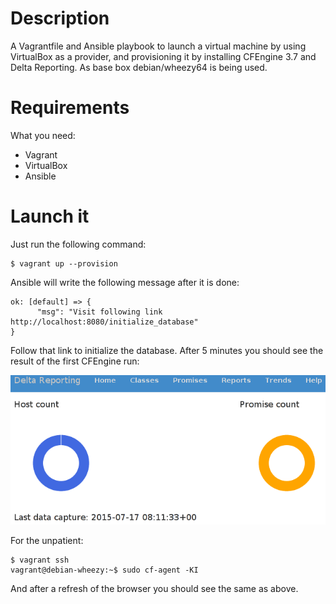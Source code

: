 # Description

A Vagrantfile and Ansible playbook to launch a virtual machine by using
VirtualBox as a provider, and provisioning it by installing CFEngine 3.7
and Delta Reporting.
As base box debian/wheezy64 is being used.

# Requirements

What you need:

* Vagrant
* VirtualBox
* Ansible

# Launch it

Just run the following command:

```
$ vagrant up --provision
```

Ansible will write the following message after it is done:

```
ok: [default] => {
      "msg": "Visit following link http://localhost:8080/initialize_database"
}
```

Follow that link to initialize the database. After 5 minutes you should
see the result of the first CFEngine run:

![DeltaR](screenshots/dashboard.png)

For the unpatient:

```
$ vagrant ssh
vagrant@debian-wheezy:~$ sudo cf-agent -KI
```

And after a refresh of the browser you should see the same as above.
